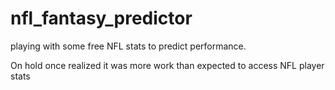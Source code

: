 # nfl_fantasy_predictor
playing with some free NFL stats to predict performance.

On hold once realized it was more work than expected to access NFL player stats
